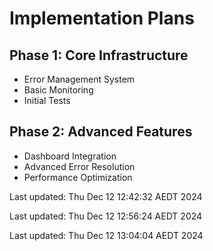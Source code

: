 # Implementation Plans

## Phase 1: Core Infrastructure
- Error Management System
- Basic Monitoring
- Initial Tests

## Phase 2: Advanced Features
- Dashboard Integration
- Advanced Error Resolution
- Performance Optimization


Last updated: Thu Dec 12 12:42:32 AEDT 2024


Last updated: Thu Dec 12 12:56:24 AEDT 2024


Last updated: Thu Dec 12 13:04:04 AEDT 2024
